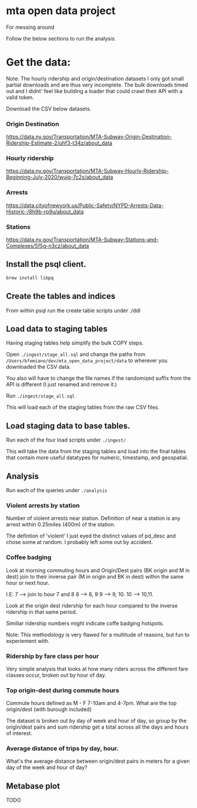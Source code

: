 # mta open data project
For messing around

Follow the below sections to run the analysis.

# Get the data:

Note: The hourly ridership and origin/destination datasets I only got small partial downloads and are thus very incomplete. The bulk downloads timed out and I didnt' feel like building a loader that could crawl their API with a valid token.

Download the CSV below datasets.

### Origin Destination
https://data.ny.gov/Transportation/MTA-Subway-Origin-Destination-Ridership-Estimate-2/uhf3-t34z/about_data

### Hourly ridership
https://data.ny.gov/Transportation/MTA-Subway-Hourly-Ridership-Beginning-July-2020/wujg-7c2s/about_data

### Arrests
https://data.cityofnewyork.us/Public-Safety/NYPD-Arrests-Data-Historic-/8h9b-rp9u/about_data

### Stations

https://data.ny.gov/Transportation/MTA-Subway-Stations-and-Complexes/5f5g-n3cz/about_data


## Install the psql client. 

```bash
brew install libpq
```

## Create the tables and indices

From within psql run the create table scripts under ./ddl

## Load data to staging tables

Having staging tables help simplify the bulk COPY steps.

Open `./ingest/stage_all.sql` and change the paths from `/Users/bfemiano/dev/mta_open_data_project/data`
to wherever you downloaded the CSV data. 

You also will have to change the file names if the randomized suffix from the API is different (I just renamed and remove it.)

Run `./ingest/stage_all.sql`

This will load each of the staging tables from the raw CSV files.

## Load staging data to base tables.

Run each of the four load scripts under `./ingest/`

This will take the data from the staging tables and load into the final tables that
contain more useful datatypes for numeric, timestamp, and geospatial.

## Analysis

Run each of the queries under `./analysis`

### Violent arrests by station

Number of violent arrests near station. Definition of near a station is any arrest
within 0.25miles (400m) of the station.

The defintion of 'violent' I just eyed the distinct values of pd_desc and chose some at random.
I probably left some out by accident.

### Coffee badging

Look at morning commuting hours and Origin/Dest pairs (BK origin and M in dest) join to their inverse pair (M in origin and BK in dest) within the same hour or next hour. 

I.E:
 7 --> join to hour 7 and 8
 8 --> 8, 9
 9 --> 9, 10.
 10 --> 10,11.

Look at the origin dest ridership for each hour compared to the inverse ridership in that same period.

Similiar ridership numbers might indicate coffe badging hotspots.

Note: This methodology is very flawed for a multitude of reasons, but fun to experiement with.

### Ridership by fare class per hour

Very simple analysis that looks at how many riders across the different fare classes occur, broken out by hour of day. 

### Top origin-dest during commute hours

Commute hours defined as M - F 7-10am and 4-7pm. What are the top origin/dest (with burough included)

The dataset is broken out by day of week and hour of day, so group by the origin/dest pairs
and sum ridership get a total across all the days and hours of interest.

### Average distance of trips by day, hour. 

What's the average distance between origin/dest pairs in meters for a given day of the week and hour of day?

## Metabase plot

TODO